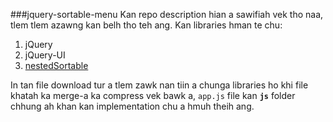 ###jquery-sortable-menu
Kan repo description hian a sawifiah vek tho naa, tlem tlem azawng kan belh tho teh ang.
Kan libraries hman te chu:
1. jQuery
2. jQuery-UI
3. [nestedSortable](https://github.com/ilikenwf/nestedSortable)

In tan file download tur a tlem zawk nan tiin a chunga libraries ho khi file khatah ka merge-a ka compress vek bawk a, `app.js` file kan **`js`** folder chhung ah khan kan implementation chu a hmuh theih ang.
